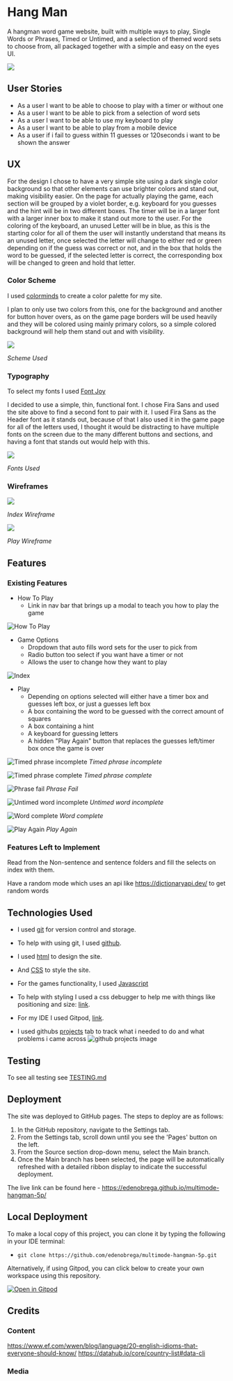 # Hang Man
A hangman word game website, built with multiple ways to play, Single Words or Phrases, Timed or Untimed, and a selection of themed word sets to choose from, all packaged together with a simple and easy on the eyes UI.  

![](/documentation/amiresponsive.png)

## User Stories
- As a user I want to be able to choose to play with a timer or without one
- As a user I want to be able to pick from a selection of word sets
- As a user I want to be able to use my keyboard to play
- As a user I want to be able to play from a mobile device
- As a user if i fail to guess within 11 guesses or 120seconds i want to be shown the answer

## UX
For the design I chose to have a very simple site using a dark single color background so that other elements can use brighter colors and stand out, making visibility easier. On the page for actually playing the game, each section will be grouped by a violet border, e.g. keyboard for you guesses and the hint will be in two different boxes. The timer will be in a larger font with a larger inner box to make it stand out more to the user. For the coloring of the keyboard, an unused Letter will be in blue, as this is the starting color for all of them the user will instantly understand that means its an unused letter, once selected the letter will change to either red or green depending on if the guess was correct or not, and in the box that holds the word to be guessed, if the selected letter is correct, the corresponding box will be changed to green and hold that letter.
 
### Color Scheme
I used [colorminds](http://colormind.io/) to create a color palette for my site.

I plan to only use two colors from this, one for the background and another for button hover overs, as on the game page borders will be used heavily and they will be colored using mainly primary colors, so a simple colored background will help them stand out and with visibility.

![](documentation/colors.png)

*Scheme Used*

### Typography
To select my fonts I used [Font Joy](https://fontjoy.com/)

I decided to use a simple, thin, functional font. I chose Fira Sans and used the site above to find a second font to pair with it. I used Fira Sans as the Header font as it stands out, because of that I also used it in the game page for all of the letters used, I thought it would be distracting to have multiple fonts on the screen due to the many different buttons and sections, and having a font that stands out would help with this.


![](documentation/fonts.png)

*Fonts Used*
### Wireframes
![](documentation/wireframes/index-wireframe.png)

*Index Wireframe*


![](documentation/wireframes/play-wireframe.png)

*Play Wireframe*
## Features
### Existing Features
- How To Play
    - Link in nav bar that brings up a modal to teach you how to play the game

![How To Play](documentation/features/how-to-play.png)

- Game Options
    - Dropdown that auto fills word sets for the user to pick from
    - Radio button too select if you want have a timer or not
    - Allows the user to change how they want to play

![Index](documentation/features/index.png)

- Play 
    - Depending on options selected will either have a timer box and guesses left box, or just a guesses left box
    - A box containing the word to be guessed with the correct amount of squares
    - A box containing a hint
    - A keyboard for guessing letters
    - A hidden "Play Again" button that replaces the guesses left/timer box once the game is over

![Timed phrase incomplete](documentation/features/timed-phrase-incomplete.png)
*Timed phrase incomplete*

![Timed phrase complete](documentation/features/timed-phrase-complete.png)
*Timed phrase complete*

![Phrase fail](documentation/features/phrase-fail.png)
*Phrase Fail*

![Untimed word incomplete](documentation/features/untimed-word-incomplete.png)
*Untimed word incomplete*

![Word complete](documentation/features/word-complete.png)
*Word complete*

![Play Again](documentation/features/play-again.png)
*Play Again*

### Features Left to Implement
Read from the Non-sentence and sentence folders and fill the selects on index with them.

Have a random mode which uses an api like https://dictionaryapi.dev/ to get random words

## Technologies Used
- I used [git](https://git-scm.com/) for version control and storage.
- To help with using git, I used [github](https://github.com/).

- I used [html](https://en.wikipedia.org/wiki/HTML) to design the site.
- And [CSS](https://en.wikipedia.org/wiki/CSS) to style the site.
- For the games functionality, I used [Javascript](https://en.wikipedia.org/wiki/JavaScript)
- To help with styling I used a css debugger to help me with things like positioning and size: [link](https://github.com/benscabbia/x-ray).
- For my IDE I used Gitpod, [link](https://www.gitpod.io/).
- I used githubs [projects](https://github.com/edenobrega/multimode-hangman-5p/projects/1) tab to track what i needed to do and what problems i came across 
![github projects image](documentation/github-projects.png)
## Testing

To see all testing see [TESTING.md](documentation/TESTING.md)

## Deployment
The site was deployed to GitHub pages. The steps to deploy are as follows:

1. In the GitHub repository, navigate to the Settings tab.
2. From the Settings tab, scroll down until you see the 'Pages' button on the left.
3. From the Source section drop-down menu, select the Main branch.
4. Once the Main branch has been selected, the page will be automatically refreshed with a detailed ribbon display to indicate the successful deployment.

The live link can be found here - https://edenobrega.github.io/multimode-hangman-5p/

## Local Deployment
To make a local copy of this project, you can clone it by typing the following in your IDE terminal:

- `git clone https://github.com/edenobrega/multimode-hangman-5p.git`

Alternatively, if using Gitpod, you can click below to create your own workspace using this repository.

[![Open in Gitpod](https://gitpod.io/button/open-in-gitpod.svg)](https://gitpod.io/#https://github.com/edenobrega/multimode-hangman-5p)

## Credits

### Content
https://www.ef.com/wwen/blog/language/20-english-idioms-that-everyone-should-know/
https://datahub.io/core/country-list#data-cli
### Media
